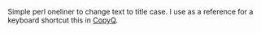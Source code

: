 Simple perl oneliner to change text to title case.  I use as a reference for a keyboard shortcut this in [CopyQ](https://github.com/hluk/CopyQ).

